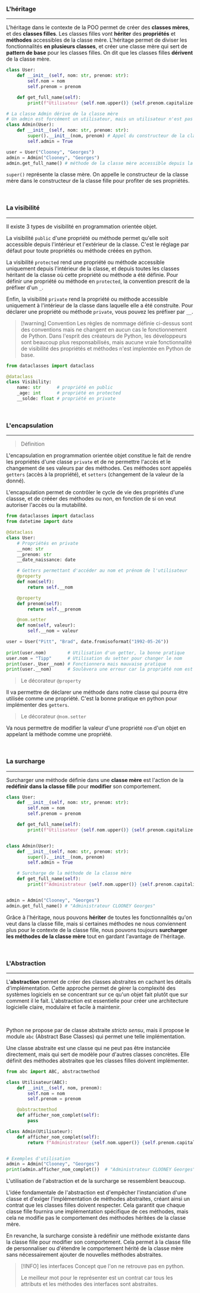 ### L'héritage
---

L'héritage dans le contexte de la POO permet de créer des **classes mères**, et des **classes filles**. Les classes filles vont **hériter** des **propriétés** et **méthodes** accessibles de la classe mère. L'héritage permet de diviser les fonctionnalités **en plusieurs classes**, et créer une classe mère qui sert de **pattern de base** pour les classes filles. On dit que les classes filles **dérivent** de la classe mère.

```python
class User: 
	def __init__(self, nom: str, prenom: str): 
		self.nom = nom 
		self.prenom = prenom

	def get_full_name(self):
		print(f"Utilisateur {self.nom.upper()} {self.prenom.capitalize()}")

# La classe Admin dérive de la classe mère
# Un admin est forcément un utilisateur, mais un utilisateur n'est pas forcément un admin
class Admin(User):
	def __init__(self, nom: str, prenom: str): 
		super().__init__(nom, prenom) # Appel du constructeur de la classe mère
		self.admin = True

user = User("Clooney", "Georges")
admin = Admin("Clooney", "Georges")
admin.get_full_name() # méthode de la classe mère accessible depuis la classe fille
```

`super()` représente la classe mère. On appelle le constructeur de la classe mère dans le constructeur de la classe fille pour profiter de ses propriétés.

<br>

### La visibilité
---

Il existe 3 types de visibilité en programmation orientée objet. 

La visibilité `public` d'une propriété ou méthode permet qu'elle soit accessible depuis l'intérieur et l'extérieur de la classe. C'est le réglage par défaut pour toute propriétés ou méthode créées en python.

La visibilité `protected` rend une propriété ou méthode accessible uniquement depuis l'intérieur de la classe, et depuis toutes les classes héritant de la classe où cette propriété ou méthode a été définie. Pour définir une propriété ou méthode en `protected`, la convention prescrit de la préfixer d'un `_`.

Enfin, la visibilité `private` rend la propriété ou méthode accessible uniquement à l'intérieur de la classe dans laquelle elle a été construite. Pour déclarer une propriété ou méthode `private`, vous pouvez les préfixer par `__`.


> [!warning] Convention
> Les règles de nommage définie ci-dessus sont des conventions mais ne changent en aucun cas le fonctionnement de Python. Dans l'esprit des créateurs de Python, les développeurs sont beaucoup plus responsabilisés, mais aucune vraie fonctionnalité de visibilité des propriétés et méthodes n'est implentée en Python de base.


```python
from dataclasses import dataclass

@dataclass
class Visibility:
	name: str      # propriété en public
	_age: int      # propriété en protected
	__solde: float # propriété en private
```

<br>

### L'encapsulation
---

>Définition

L'encapsulation en programmation orientée objet constitue le fait de rendre les propriétés d'une classe `private` et de ne permettre l'accès et le changement de ses valeurs par des méthodes. Ces méthodes sont appelés `getters` (accès à la propriété), et `setters` (changement de la valeur de la donné).

L'encapsulation permet de contrôler le cycle de vie des propriétés d'une classse, et de crééer des méthodes ou non, en fonction de si on veut autoriser l'accès ou la mutabilité.

```python
from dataclasses import dataclass
from datetime import date

@dataclass
class User:
	# Propriétés en private
	__nom: str
	__prenom: str
	__date_naissance: date

	# Getters permettant d'accéder au nom et prénom de l'utilisateur
	@property
	def nom(self):
		return self.__nom

	@property
	def prenom(self):
		return self.__prenom

	@nom.setter
	def nom(self, valeur):
		self.__nom = valeur

user = User("Pitt", "Brad", date.fromisoformat("1992-05-26"))
 
print(user.nom)        # Utilisation d'un getter, la bonne pratique
user.nom = "Tipp"      # Utilisation du setter pour changer le nom
print(user._User__nom) # Fonctionnera mais mauvaise pratique
print(user.__nom)      # Soulèvera une erreur car la propriété nom est privée
```

> Le décorateur `@property`

Il va permettre de déclarer une méthode dans notre classe qui pourra être utilisée comme une propriété. C'est la bonne pratique en python pour implémenter des `getters`.

> Le décorateur `@nom.setter`

Va nous permettre de modifier la valeur d'une propriété `nom` d'un objet en appelant la méthode comme une propriété.

<br>

### La surcharge
---

Surcharger une méthode définie dans une **classe mère** est l'action de la **redéfinir dans la classe fille** pour **modifier** son comportement.

```python
class User: 
	def __init__(self, nom: str, prenom: str): 
		self.nom = nom 
		self.prenom = prenom

	def get_full_name(self):
		print(f"Utilisateur {self.nom.upper()} {self.prenom.capitalize()}")


class Admin(User):
	def __init__(self, nom: str, prenom: str): 
		super().__init__(nom, prenom)
		self.admin = True

	# Surcharge de la méthode de la classe mère
	def get_full_name(self):
		print(f"Administrateur {self.nom.upper()} {self.prenom.capitalize()}")


admin = Admin("Clooney", "Georges")
admin.get_full_name() # "Administrateur CLOONEY Georges"
```

Grâce à l'héritage, nous pouvons **hériter** de toutes les fonctionnalités qu'on veut dans la classe fille, mais si certaines méthodes ne nous conviennent plus pour le contexte de la classe fille, nous pouvons toujours **surcharger les méthodes de la classe mère** tout en gardant l'avantage de l'héritage.

<br>

### L'Abstraction
---

L'**abstraction** permet de créer des classes abstraites en cachant les détails d'implémentation. Cette approche permet de gérer la complexité des systèmes logiciels en se concentrant sur ce qu'un objet fait plutôt que sur comment il le fait. L'abstraction est essentielle pour créer une architecture logicielle claire, modulaire et facile à maintenir.

<br>

Python ne propose par de classe abstraite *stricto sensu*, mais il propose le module `abc` (Abstract Base Classes) qui permet une telle implémentation. 

Une classe abstraite est une classe qui ne peut pas être instanciée directement, mais qui sert de modèle pour d'autres classes concrètes. Elle définit des méthodes abstraites que les classes filles doivent implémenter.

```python
from abc import ABC, abstractmethod

class Utilisateur(ABC):
    def __init__(self, nom, prenom):
        self.nom = nom
        self.prenom = prenom

    @abstractmethod
    def afficher_nom_complet(self):
        pass

class Admin(Utilisateur):
    def afficher_nom_complet(self):
        return f"Administrateur {self.nom.upper()} {self.prenom.capitalize()}"


# Exemples d'utilisation
admin = Admin("Clooney", "Georges")
print(admin.afficher_nom_complet())  # "Administrateur CLOONEY Georges"
```

L'utilisation de l'abstraction et de la surcharge se ressemblent beaucoup.

L'idée fondamentale de l'abstraction est d'empêcher l'instanciation d'une classe et d'exiger l'implémentation de méthodes abstraites, créant ainsi un contrat que les classes filles doivent respecter. Cela garantit que chaque classe fille fournira une implémentation spécifique de ces méthodes, mais cela ne modifie pas le comportement des méthodes héritées de la classe mère.

En revanche, la surcharge consiste à redéfinir une méthode existante dans la classe fille pour modifier son comportement. Cela permet à la classe fille de personnaliser ou d'étendre le comportement hérité de la classe mère sans nécessairement ajouter de nouvelles méthodes abstraites.

> [!INFO] les interfaces
> Concept que l'on ne retrouve pas en python.
> 
> Le meilleur mot pour le représenter est un contrat car tous les attributs et les méthodes des interfaces sont abstraites.